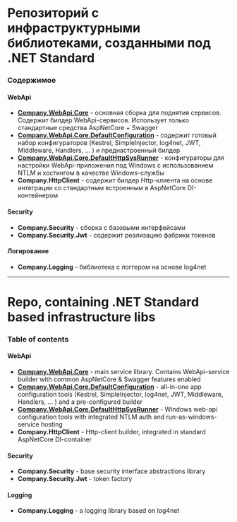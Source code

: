 # Репозиторий с инфраструктурными библиотеками, созданными под .NET Standard

### Содержимое


#### WebApi
*  [**Company.WebApi.Core**](Company.WebApi.Core/Readme.md) - основная сборка для поднятия сервисов. Содержит билдер WebApi-сервисов. Использует только стандартные средства AspNetCore + Swagger
*  [**Company.WebApi.Core.DefaultConfiguration**](Company.WebApi.Core.DefaultConfiguration/Readme.md) - содержит готовый набор конфигураторов (Kestrel, SimpleInjector, log4net, JWT, Middleware, Handlers, ... ) и преднастроенный билдер
*  [**Company.WebApi.Core.DefaultHttpSysRunner**](Company.WebApi.Core.DefaultHttpSysRunner/Readme.md) - конфигураторы для настройки WebApi-приложения под Windows с использованием NTLM и хостингом в качестве Windows-службы
*  **Company.HttpClient** - содержит билдер Http-клиента на основе интеграции со стандартным встроенным в AspNetCore DI-контейнером

#### Security
* **Company.Security** - сборка с базовыми интерфейсами
* **Company.Security.Jwt** - содержит реализацию фабрики токенов

#### Логирование
* **Company.Logging** - библиотека с логгером на основе log4net
___

# Repo, containing .NET Standard based infrastructure libs

### Table of contents


#### WebApi
*  [**Company.WebApi.Core**](Company.WebApi.Core/Readme.md) - main service library. Contains WebApi-service builder with common AspNetCore & Swagger features enabled
*  [**Company.WebApi.Core.DefaultConfiguration**](Company.WebApi.Core.DefaultConfiguration/Readme.md) - all-in-one app configuration tools (Kestrel, SimpleInjector, log4net, JWT, Middleware, Handlers, ... ) and a pre-configured builder
*  [**Company.WebApi.Core.DefaultHttpSysRunner**](Company.WebApi.Core.DefaultHttpSysRunner/Readme.md) - Windows web-api configuration tools with integrated NTLM auth and run-as-windows-service hosting
*  **Company.HttpClient** - Http-client builder, integrated in standard AspNetCore DI-container

#### Security
* **Company.Security** - base security interface abstractions library
* **Company.Security.Jwt** - token factory 

#### Logging
* **Company.Logging** - a logging library based on log4net